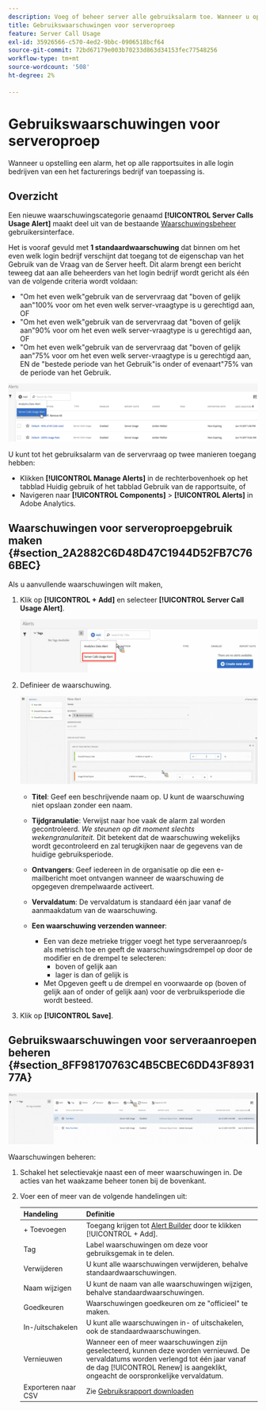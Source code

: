 ```yaml
---
description: Voeg of beheer server alle gebruiksalarm toe. Wanneer u opstelling een alarm, het op alle rapportsuites in alle login bedrijven van een het facturerings bedrijf van toepassing is.
title: Gebruikswaarschuwingen voor serveroproep
feature: Server Call Usage
exl-id: 35926566-c570-4ed2-9bbc-0906518bcf64
source-git-commit: 72bd67179e003b70233d863d34153fec77548256
workflow-type: tm+mt
source-wordcount: '508'
ht-degree: 2%

---
```


# Gebruikswaarschuwingen voor serveroproep

Wanneer u opstelling een alarm, het op alle rapportsuites in alle login bedrijven van een het facturerings bedrijf van toepassing is.

## Overzicht

Een nieuwe waarschuwingscategorie genaamd **[!UICONTROL Server Calls Usage Alert]** maakt deel uit van de bestaande [Waarschuwingsbeheer](https://experienceleague.adobe.com/docs/analytics/analyze/analysis-workspace/virtual-analyst/intelligent-alerts/intellligent-alerts.html) gebruikersinterface.

Het is vooraf gevuld met **1 standaardwaarschuwing** dat binnen om het even welk login bedrijf verschijnt dat toegang tot de eigenschap van het Gebruik van de Vraag van de Server heeft. Dit alarm brengt een bericht teweeg dat aan alle beheerders van het login bedrijf wordt gericht als één van de volgende criteria wordt voldaan:

* &quot;Om het even welk&quot;gebruik van de servervraag dat &quot;boven of gelijk aan&quot;100% voor om het even welk server-vraagtype is u gerechtigd aan, OF
* &quot;Om het even welk&quot;gebruik van de servervraag dat &quot;boven of gelijk aan&quot;90% voor om het even welk server-vraagtype is u gerechtigd aan, OF
* &quot;Om het even welk&quot;gebruik van de servervraag dat &quot;boven of gelijk aan&quot;75% voor om het even welk server-vraagtype is u gerechtigd aan, EN de &quot;bestede periode van het Gebruik&quot;is onder of evenaart&quot;75% van de periode van het Gebruik.

![](assets/alerts.png)

U kunt tot het gebruiksalarm van de servervraag op twee manieren toegang hebben:

* Klikken **[!UICONTROL Manage Alerts]** in de rechterbovenhoek op het tabblad Huidig gebruik of het tabblad Gebruik van de rapportsuite, of
* Navigeren naar **[!UICONTROL Components]** > **[!UICONTROL Alerts]** in Adobe Analytics.

## Waarschuwingen voor serveroproepgebruik maken {#section_2A2882C6D48D47C1944D52FB7C766BEC}

Als u aanvullende waarschuwingen wilt maken,

1. Klik op **[!UICONTROL + Add]** en selecteer **[!UICONTROL Server Call Usage Alert]**.

   ![](assets/server_call_alert.png)

1. Definieer de waarschuwing.

   ![](assets/sc_alert.png)

   * **Titel**: Geef een beschrijvende naam op. U kunt de waarschuwing niet opslaan zonder een naam.
   * **Tijdgranulatie**: Verwijst naar hoe vaak de alarm zal worden gecontroleerd. *We steunen op dit moment slechts wekengranulariteit.* Dit betekent dat de waarschuwing wekelijks wordt gecontroleerd en zal terugkijken naar de gegevens van de huidige gebruiksperiode.
   * **Ontvangers**: Geef iedereen in de organisatie op die een e-mailbericht moet ontvangen wanneer de waarschuwing de opgegeven drempelwaarde activeert.
   * **Vervaldatum**: De vervaldatum is standaard één jaar vanaf de aanmaakdatum van de waarschuwing.
   * **Een waarschuwing verzenden wanneer**:

      * Een van deze metrieke trigger voegt het type serveraanroep/s als metrisch toe en geeft de waarschuwingsdrempel op door de modifier en de drempel te selecteren:
         * boven of gelijk aan
         * lager is dan of gelijk is
      * Met Opgeven geeft u de drempel en voorwaarde op (boven of gelijk aan of onder of gelijk aan) voor de verbruiksperiode die wordt besteed.

1. Klik op **[!UICONTROL Save]**.

## Gebruikswaarschuwingen voor serveraanroepen beheren {#section_8FF98170763C4B5CBEC6DD43F893177A}

![](assets/alert_mgmt.png)

Waarschuwingen beheren:

1. Schakel het selectievakje naast een of meer waarschuwingen in. De acties van het waakzame beheer tonen bij de bovenkant.
1. Voer een of meer van de volgende handelingen uit:

   | Handeling | Definitie |
   |--- |--- |
   | + Toevoegen | Toegang krijgen tot [Alert Builder](/help/admin/c-server-call-usage/scu-alerts.md) door te klikken  [!UICONTROL + Add]. |
   | Tag | Label waarschuwingen om deze voor gebruiksgemak in te delen. |
   | Verwijderen | U kunt alle waarschuwingen verwijderen, behalve standaardwaarschuwingen. |
   | Naam wijzigen | U kunt de naam van alle waarschuwingen wijzigen, behalve standaardwaarschuwingen. |
   | Goedkeuren | Waarschuwingen goedkeuren om ze &quot;officieel&quot; te maken. |
   | In-/uitschakelen | U kunt alle waarschuwingen in- of uitschakelen, ook de standaardwaarschuwingen. |
   | Vernieuwen | Wanneer een of meer waarschuwingen zijn geselecteerd, kunnen deze worden vernieuwd. De vervaldatums worden verlengd tot één jaar vanaf de dag [!UICONTROL Renew] is aangeklikt, ongeacht de oorspronkelijke vervaldatum. |
   | Exporteren naar CSV | Zie [Gebruiksrapport downloaden](/help/admin/c-server-call-usage/report-suite-usage.md) |
